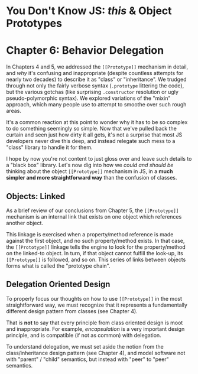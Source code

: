 # You Don't Know JS: *this* & Object Prototypes
# Chapter 6: Behavior Delegation

In Chapters 4 and 5, we addressed the `[[Prototype]]` mechanism  in detail, and *why* it's confusing and inappropriate (despite countless attempts for nearly two decades) to describe it as "class" or "inheritance". We trudged through not only the fairly verbose syntax (`.prototype` littering the code), but the various gotchas (like surprising `.constructor` resolution or ugly pseudo-polymorphic syntax). We explored variations of the "mixin" approach, which many people use to attempt to smoothe over such rough areas.

It's a common reaction at this point to wonder why it has to be so complex to do something seemingly so simple. Now that we've pulled back the curtain and seen just how dirty it all gets, it's not a surprise that most JS developers never dive this deep, and instead relegate such mess to a "class" library to handle it for them.

I hope by now you're not content to just gloss over and leave such details to a "black box" library. Let's now dig into how we *could and should be* thinking about the object `[[Prototype]]` mechanism in JS, in a **much simpler and more straightforward way** than the confusion of classes.

## Objects: Linked

As a brief review of our conclusions from Chapter 5, the `[[Prototype]]` mechanism is an internal link that exists on one object which references another object.

This linkage is exercised when a property/method reference is made against the first object, and no such property/method exists. In that case, the `[[Prototype]]` linkage tells the engine to look for the property/method on the linked-to object. In turn, if that object cannot fulfill the look-up, its `[[Prototype]]` is followed, and so on. This series of links between objects forms what is called the "prototype chain".

## Delegation Oriented Design

To properly focus our thoughts on how to use `[[Prototype]]` in the most straightforward way, we must recognize that it represents a fundamentally different design pattern from classes (see Chapter 4).

That is **not** to say that every principle from class oriented design is moot and inappropriate. For example, *encapsulation* is a very important design principle, and is compatible (if not as common) with delegation.

To understand delegation, we must set aside the notion from the class/inheritance design pattern (see Chapter 4), and model software not with "parent" / "child" semantics, but instead with "peer" to "peer" semantics.
